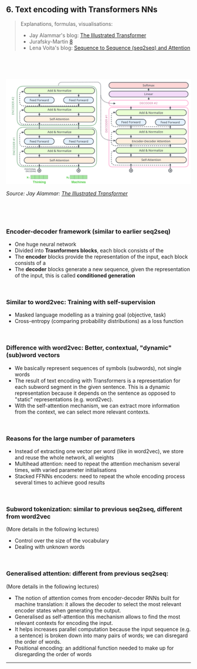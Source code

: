## 6. Text encoding with Transformers NNs 


> Explanations, formulas, visualisations: 
> -  Jay Alammar's blog: [The Illustrated Transformer](http://jalammar.github.io/illustrated-transformer/)
> -  Jurafsky-Martin [8](https://web.stanford.edu/~jurafsky/slp3/8.pdf)
> -  Lena Voita's blog: [Sequence to Sequence (seq2seq) and Attention](https://lena-voita.github.io/nlp_course/seq2seq_and_attention.html)

&nbsp; 

&nbsp; 

<img src="figures/transformer_overview.png" alt="jalammar" width="700"/>

*Source:  Jay Alammar: [The Illustrated Transformer](http://jalammar.github.io/illustrated-transformer/)* 

&nbsp; 

&nbsp; 



### Encoder-decoder framework (similar to earlier seq2seq)

- One huge neural network
- Divided into **Trasnformers blocks**, each block consists of the 
- The **encoder** blocks provide the representation of the input, each block consists of a 
- The **decoder** blocks generate a new sequence, given the representation of the input, this is called **conditioned generation**




&nbsp; 


### Similar to word2vec: Training with self-supervision 

- Masked language modelling as a training goal (objective, task) 
- Cross-entropy (comparing probability distributions) as a loss function


&nbsp; 

### Difference with word2vec: Better, contextual, "dynamic" (sub)word vectors 

- We basically represent sequences of symbols (subwords), not single words
- The result of text encoding with Transformers is a representation for each subword segment in the given sentence. This is a dynamic representation because it depends on the sentence as opposed to "static" representations (e.g. word2vec).
- With the self-attention mechanism, we can extract more information from the context, we can select more relevant contexts.  


&nbsp; 

### Reasons for the large number of parameters

- Instead of extracting one vector per word (like in word2vec), we store and reuse the whole network, all weights
- Multihead attention: need to repeat the attention mechanism several times, with varied parameter initialisations  
- Stacked FFNNs encoders: need to repeat the whole encoding process several times to achieve good results  


&nbsp; 

### Subword tokenization: similar to previous seq2seq, different from word2vec  

(More details in the following lectures) 

- Control over the size of the vocabulary
- Dealing with unknown words

&nbsp; 


### Generalised attention: different from previous seq2seq: 

(More details in the following lectures)

- The notion of attention comes from encoder-decoder RNNs built for machine translation: it allows the decoder to select the most relevant encoder states when generating the output. 
- Generalised as self-attention this mechanism allows to find the most relevant contexts for encoding the input. 
- It helps increases parallel computation because the input sequence (e.g. a sentence) is broken down into many pairs of words; we can disregard the order of words. 
- Positional encoding: an additional function needed to make up for disregarding the order of words 


--------------



